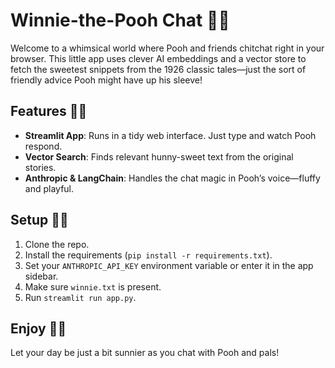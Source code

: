 # Winnie-the-Pooh Chat 🍯🐻

Welcome to a whimsical world where Pooh and friends chitchat right in your browser. This little app uses clever AI embeddings and a vector store to fetch the sweetest snippets from the 1926 classic tales—just the sort of friendly advice Pooh might have up his sleeve!

## Features 🌳🐾

- **Streamlit App**: Runs in a tidy web interface. Just type and watch Pooh respond.
- **Vector Search**: Finds relevant hunny-sweet text from the original stories.
- **Anthropic & LangChain**: Handles the chat magic in Pooh’s voice—fluffy and playful.

## Setup 🔧🍯

1. Clone the repo.
2. Install the requirements (`pip install -r requirements.txt`).
3. Set your `ANTHROPIC_API_KEY` environment variable or enter it in the app sidebar.
4. Make sure `winnie.txt` is present.
5. Run `streamlit run app.py`.

## Enjoy 🎉🐝

Let your day be just a bit sunnier as you chat with Pooh and pals!